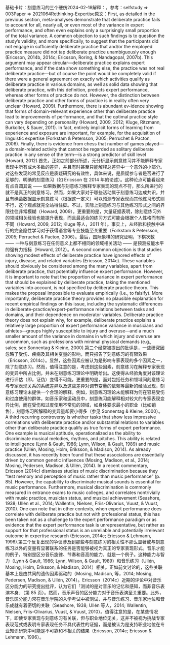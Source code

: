 

基础卡片：刻意练习的三个硬伤2024-02-18解释：。参考：selfstudy => 003Paper => 2021064Rethinking-Expertise原文：First, as detailed in the previous section, meta-analyses demonstrate that deliberate practice fails to account for all, nearly all, or even most of the variance in expert performance, and often even explains only a surprisingly small proportion of the total variance. A common objection to such findings is to question the study’s validity, and more specifically, to suggest that the participants did not engage in sufficiently deliberate practice that and/or the employed practice measure did not tap deliberate practice unambiguously enough (Ericsson, 2014b, 2014c; Ericsson, Roring, & Nandagopal, 2007b). This argument may appear circular—deliberate practice explains expert performance, and if the data show something else, the practice was not real deliberate practice—but of course the point would be completely valid if there were a general agreement on exactly which activities qualify as deliberate practice in various domains, as well as solid data showing that deliberate practice, with this definition, predicts expert performance, whereas other forms of practice do not. However, the distinction between deliberate practice and other forms of practice is in reality often very unclear (Howard, 2009). Furthermore, there is abundant ev-idence showing that forms of domain-relevant experience other than deliberate practice lead to improvements of performance, and that the optimal practice style can vary depending on personality (Howard, 2009, 2012; Kluge, Ritzmann, Burkolter, & Sauer, 2011). In fact, entirely implicit forms of learning from experience and exposure are important, for example, for the acquisition of linguistic expertise (Forkstam & Petersson, 2005; Perruchet & Pacton, 2006). Finally, there is evidence from chess that number of games played—a domain-related activity that cannot be regarded as solitary deliberate practice in any sense of the term—is a strong predictor of skill level (Howard, 2012).首先，正如之前部分所述，元分析显示刻意练习并不能解释专家表现中所有或大多数的差异，并且有时甚至只能解释总差异中一个意外的小部分。对这些发现的常见反应是质疑研究的有效性，具体来说，是质疑参与者是否进行了足够的、明确的刻意练习（如 Ericsson 在 2014 年的论述）。这种论点可能看起来有点自圆其说 —— 如果数据与刻意练习解释专家表现的观点不符，那么所进行的就不是真正的刻意练习。然而，如果大家对于哪些活动属于刻意练习达成共识，并且有确凿数据显示刻意练习（根据这一定义）可以预测专家表现而其他练习形式则不行，这个观点就完全站得住脚。不过，实际上刻意练习与其他练习形式之间的界限往往非常模糊（Howard, 2009）。更重要的是，大量证据表明，除刻意练习外的领域相关经验也能提升表现，而且最适合的练习方式可能会根据个人性格而有所不同（Howard, 2009, 2012; Kluge 等人，2011 年）。事实上，从经验和接触中进行的完全隐性学习对于获得语言等专业技能至关重要（Forkstam & Petersson, 2005; Perruchet & Pacton, 2006）。最后，国际象棋的研究证明，下棋次数 —— 一种与刻意练习在任何意义上都不相同的领域相关活动 —— 是预测技能水平的强有力指标（Howard, 2012）。A second common objection is that studies showing modest effects of deliberate practice have ignored effects of injury, disease, and related variables (Ericsson, 2014c). These variables should obviously be considered among the many variables, apart from deliberate practice, that potentially influence expert performance. However, it is important to note that the proportion of variance in expert performance that should be explained by deliberate practice, taking the mentioned variables into account, is not specified by deliberate practice theory. This makes the proposal impossible to evaluate empirically (i.e., to falsify). More importantly, deliberate practice theory provides no plausible explanation for recent empirical findings on this issue, including the systematic differences in deliberate-practice/expert-performance relations between tasks and domains, and their dependence on moderator variables. Deliberate practice theory does not explain why, for example, deliberate practice explains a relatively large proportion of expert performance variance in musicians and athletes—groups highly susceptible to injury and overuse—and a much smaller amount of the variance in domains in which injury and overuse are uncommon, such as professions with minimal physical demands (e.g., sales; see Sonnentag & Kleine, 2000).第二个经常被提出的批评是，一些研究因忽略了受伤、疾病及其相关变量的影响，而只报告了刻意练习的有限效果（Ericsson, 2014c）。显然，这些因素应被认为是影响专家表现的多个因素之一，除了刻意练习。然而，值得注意的是，考虑到这些因素，刻意练习在解释专家表现的变异中所占比例，并未在刻意练习理论中明确给出。这使得从经验角度对该理论进行评估（即，证伪）变得不可能。更重要的是，面对包括任务和领域间刻意练习与专家表现关系的系统差异以及这些差异对调节变量的依赖等最新的经验发现，刻意练习理论未提供一个合理的解释。例如，刻意练习理论未能解释为何在容易受伤和过度使用的群体，如音乐家和运动员中，刻意练习能解释相对较大的专家表现变异比例，而在受伤和过度使用不常见的领域，如身体要求最小的职业（比如销售），刻意练习所解释的变异量却要小得多（参见 Sonnentag & Kleine, 2000）。A third recurring controversy is whether tasks that show less impressive correlations with deliberate practice and/or substantial relations to variables other than deliberate practice qualify as true forms of expert performance. One example is musical aptitude, operationalized as the ability to discriminate musical melodies, rhythms, and pitches. This ability is related to intelligence (Lynn & Gault, 1986; Lynn, Wilson, & Gault, 1989) and music practice (Ullén, Mosing, Holm, Eriksson, & Madison, 2014). As already discussed, it has recently been found that these associations are essentially driven by common genetic influences (Mosing, Madison, et al., 2014; Mosing, Pedersen, Madison, & Ullén, 2014). In a recent commentary, Ericsson (2014c) dismisses studies of music discrimination because they “test memory and perception of music rather than music performance” (p. 85). However, the capability to discriminate musical sounds is essential for music performance. Furthermore, musical discrimination is commonly measured in entrance exams to music colleges, and correlates nontrivially with music practice, musician status, and musical achievement (Seashore, 1938; Ullén et al., 2014; Wallentin, Nielsen, Friis-Olivarius, Vuust, & Vuust, 2010). One can note that in other contexts, when expert performance does correlate with deliberate practice but not with professional status, this has been taken not as a challenge to the expert performance paradigm or as evidence that the expert performance task is unrepresentative, but rather as support for that professional status is an unreliable and potentially irrelevant outcome in expertise research (Ericsson, 2014c; Ericsson & Lehmann, 1996).第三个反复出现的争议涉及到那些与刻意练习的相关性不那么显著或与刻意练习以外的变量有显著联系的任务是否能够被视为真正的专家表现形式。音乐才能的例子，特别是区分音乐旋律、节奏和音高的能力，就是一个例子。这种能力与智力（Lynn & Gault, 1986; Lynn, Wilson, & Gault, 1989）和音乐练习（Ullén, Mosing, Holm, Eriksson, & Madison, 2014）相关。正如前文讨论的，这些关联基本上是由共同的遗传因素驱动的（Mosing, Madison, 等，2014; Mosing, Pedersen, Madison, & Ullén, 2014）。Ericsson（2014c）近期的评论中对音乐区分能力的研究提出批评，认为它们「测试的是对音乐的记忆和感知，而非音乐表演本身」（第 85 页）。然而，音乐声音的区分能力对于音乐表演至关重要。此外，音乐区分能力常在音乐学院的入学考试中被测试，并与音乐练习、音乐家地位和音乐成就有着密切的关联（Seashore, 1938; Ullén 等人，2014; Wallentin, Nielsen, Friis-Olivarius, Vuust, & Vuust, 2010）。值得注意的是，在某些情况下，即使专家表现与刻意练习有关联，但与职业地位无关，这并不被视为挑战专家表现范式或表明专家表现任务不具代表性的证据，而是被认为是支持职业地位在专业知识研究中可能是不可靠和不相关的结果（Ericsson, 2014c; Ericsson & Lehmann, 1996）。